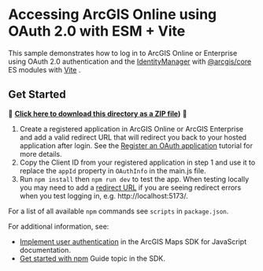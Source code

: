 # Accessing ArcGIS Online using OAuth 2.0 with ESM + Vite

This sample demonstrates how to log in to ArcGIS Online or Enterprise using OAuth 2.0 authentication and the [IdentityManager](https://developers.arcgis.com/javascript/latest/api-reference/esri-identity-IdentityManager.html) with [@arcgis/core](https://www.npmjs.com/package/@arcgis/core) ES modules with [Vite](https://vitejs.dev/) .

## Get Started

📁 **[Click here to download this directory as a ZIP file](https://github.com/Esri/jsapi-resources/blob/main/zips/core-sample-jsapi-oauth.zip))** 📁

1. Create a registered application in ArcGIS Online or ArcGIS Enterprise and add a valid redirect URL that will redirect you back to your hosted application after login. See the [Register an OAuth application](https://next.sites.afd.arcgis.com/documentation/mapping-apis-and-services/security/tutorials/register-your-application/) tutorial for more details.
2. Copy the Client ID from your registered application in step 1 and use it to replace the `appId` property in `OAuthInfo` in the main.js file.
3. Run `npm install` then `npm run dev` to test the app. When testing locally you may need to add a [redirect URL](https://developers.arcgis.com/documentation/mapping-apis-and-services/security/tutorials/add-redirect-uri/) if you are seeing redirect errors when you test logging in, e.g. http://localhost:5173/.

For a list of all available `npm` commands see `scripts` in `package.json`.

For additional information, see:
- [Implement user authentication](https://developers.arcgis.com/javascript/latest/tutorials/implement-user-authentication/) in the ArcGIS Maps SDK for JavaScript documentation.
- [Get started with npm](https://developers.arcgis.com/javascript/latest/get-started-npm/#api/) Guide topic in the SDK.
